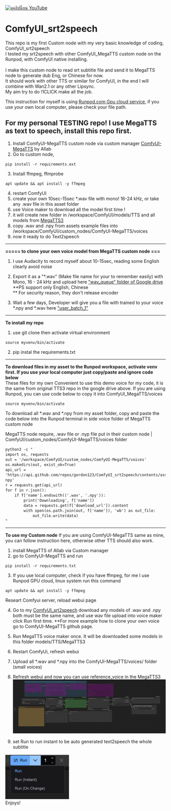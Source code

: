 [![ดูคลิปนี้บน YouTube](https://img.youtube.com/vi/pXEbXhNceUo/hqdefault.jpg)](https://youtu.be/pXEbXhNceUo)

# ComfyUI_srt2speech
This repo is my first Custom node with my very basic knowledge of coding, ComfyUI_srt2speech​ <br> 
I tested my srt2speech with other ComfyUI_MegaTTS custom node on the Runpod, with ComfyUI native installing. <br>  
I make this custom node to read srt subtitle file and send it to MegaTTS node to generate dub Eng, or Chinese for now.​ <br> 
It should work with other TTS or similar for ComfyUI, in the end I will combine with Wan2.1 or any other Lipsync. ​ <br> 
My aim try to do !1CLICK make all the job.​ <br> 

This instruction for myself is using [Runpod.com Gpu cloud service](https://runpod.io?ref=c0v5p0ys), if you use your own local computer, please check your file path. <br>

## For my personal TESTING repo! I use MegaTTS as text to speech, install this repo first.

1. Install ComfyUI-MegaTTS custom node via custom manager [ComfyUI-MegaTTS](https://github.com/1038lab/ComfyUI-MegaTTS) by AIlab <br>
2. Go to custom node,
   
```
pip install -r requirements.ext
```
   
3. Install ffmpeg, ffmprobe
   
```   
apt update && apt install -y ffmpeg
```

4. restart ComfyUI <br>
5. create your own 10sec-15sec *.wav file with mono! 16-24 kHz, or take any .wav file in this asset folder <br>
6. use Voice maker to download all the model first time ! <br>
7. it will create new folder in /workspace/ComfyUI/models/TTS and all models from [MegaTTS3](https://huggingface.co/ByteDance/MegaTTS3) <br>
8. copy .wav and .npy from assets example files into  /workspace/ComfyUI/custom_nodes/ComfyUI-MegaTTS/voices <br>
9. now it ready to do Text2speech <br>

--- 
**===== to clone your own voice model from MegaTTS custom node ===** <br>

1. I use Audacity to record myself about 10-15sec, reading some English clearly avoid noise <br>
2. Export it as a "*.wav" (Make file name for your to remember easily) with Mono, 16 - 24 kHz and upload here ["wav_queue" folder of Google drive](https://drive.google.com/drive/folders/1gCWL1y_2xu9nIFhUX_OW5MbcFuB7J5Cl) <br>
**PS support only English, Chinese  <br>
** For security reason, they don't release encoder  <br> 

4. Wait a few days,  Developer will give you a file with trained to your voice *.npy and *.wav here ["user_batch_1"](https://drive.google.com/drive/folders/1QhcHWcy20JfqWjgqZX1YM3I6i9u4oNlr) <br>

---
**To install my repo**
1. use git clone
then activate virtual environment 
```
source myvenv/bin/activate
```
2. pip instal the requirements.txt

---
**To download files in my asset to the Runpod workspace, activate venv first. If you use your local computer just copy/paste and ignore code below**  <br>
These files for my own Convenient to use this demo voice for my code, it is the same from original TTS3 repo in the google drive above. If you are using Runpod, you can use code below to copy it into ComfyUI_MegaTTS/voices

```
source myvenv/bin/activate
```
To download all *.wav and *.npy from my asset folder, copy and paste the code below into the Runpod terminal in side voice folder of MegaTTS custom node <br>

MegaTTS node require, .wav file or .nyp file put in their custom node | ComfyUI/custom_nodes/ComfyUI-MegaTTS/voices folder <br>

```
python3 -c "
import os, requests
out = '/workspace/ComfyUI/custom_nodes/ComfyUI-MegaTTS/voices'
os.makedirs(out, exist_ok=True)
api_url = 'https://api.github.com/repos/gordon123/ComfyUI_srt2speech/contents/assets/wav-npy'
r = requests.get(api_url)
for f in r.json():
    if f['name'].endswith(('.wav', '.npy')):
        print('Downloading', f['name'])
        data = requests.get(f['download_url']).content
        with open(os.path.join(out, f['name']), 'wb') as out_file:
            out_file.write(data)
"

```

---
**To use my Custom node**
If you are using ComfyUI-MegaTTS same as mine, you can follow instruction here, otherwise other TTS should also work.

1. install MegaTTS of AIlab via Custom manager
2. go to ComfyUI-MegaTTS  and run 

```
pip install -r requirements.txt
```

3. If you use local computer, check if you have ffmpeg, for me I use Runpod GPU cloud, linux system run this command

```   
apt update && apt install -y ffmpeg
```

Researt Comfyui server, reload webui page

4. Go to my [ComfyUI_srt2speech](https://github.com/gordon123/ComfyUI_srt2speech/tree/main/assets/wav-npy) download any models of .wav and .npy both must be the same name, and use wav file upload into voice maker click Run first time. **For more example how to clone your own voice go to ComfyUI-MegaTTS github page.

5. Run MegaTTS voice maker once. It will be downloaded  some models in this folder models/TTS/MegaTTS3
6. Restart ComfyUi, refresh webui
7. Upload all *.wav and *.npy into the ComfyUI-MegaTTS/voices/ folder (small voices)
8. Refresh webui and now you can use reference_voice in the MegaTTS3
![alt text](<example_workflow/srt2speech and MegaTTS3 workflow.png>)

9. set Run to run instant to be auto generated text2speech the whole subtitle

<img src="Screenshot 2025-04-19 at 20.50.41.png" alt="drawing" style="width:200px;"/> <br>
Enjoys!



